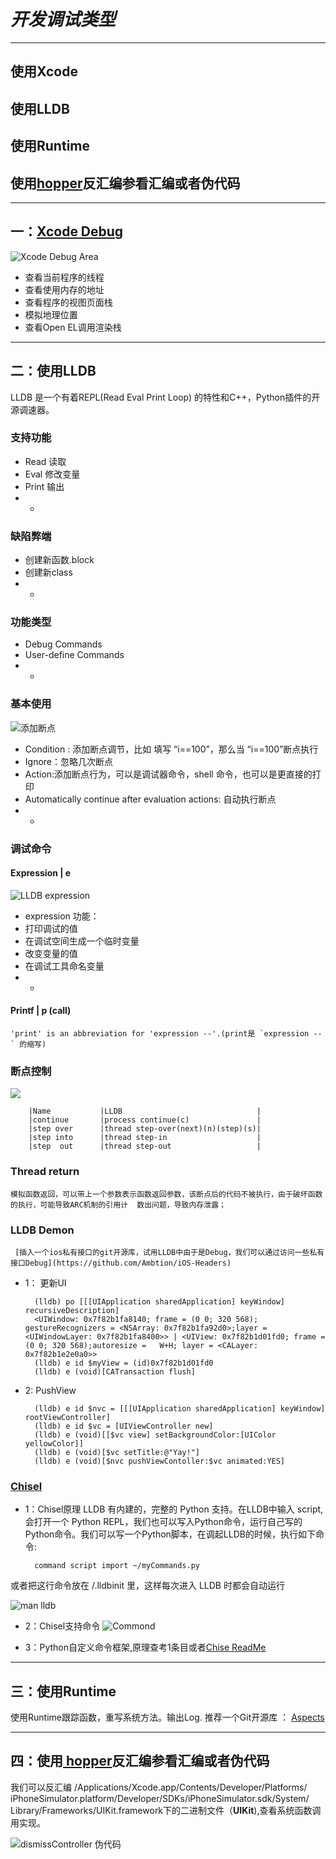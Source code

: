 # ___开发调试类型___

****************************************************************************

## 使用Xcode
## 使用LLDB
## 使用Runtime
## 使用[hopper](http://www.hopperapp.com/)反汇编参看汇编或者伪代码

****************************************************************************

## 一：[__Xcode Debug__](https://developer.apple.com/library/ios/recipes/xcode_help-debugger/articles/about_debug_area.html#//apple_ref/doc/uid/TP40009986-CH3-SW1)
![Xcode Debug Area](https://github.com/Ambtion/ambtion.github.io/blob/master/imageSource/lldb/Debug_Area.png?raw=true)
 
* 查看当前程序的线程
* 查看使用内存的地址
* 查看程序的视图页面栈
* 模拟地理位置
* 查看Open EL调用渲染栈

****************************************************************************

## 二：__使用LLDB__

 LLDB 是一个有着REPL(Read Eval Print Loop) 的特性和C++，Python插件的开源调速器。

### __支持功能__

* Read   读取
* Eval   修改变量
* Print  输出
* *  

### __缺陷弊端__

 * 创建新函数.block
 * 创建新class 
 * *
 
### __功能类型__

 * Debug Commands
 * User-define Commands
 * *

### __基本使用__
![添加断点](https://github.com/Ambtion/ambtion.github.io/blob/master/imageSource/lldb/Create_breakpoint.png?raw=true)

* Condition : 添加断点调节，比如 填写 “i==100”，那么当 “i==100”断点执行
* Ignore：忽略几次断点
* Action:添加断点行为，可以是调试器命令，shell 命令，也可以是更直接的打印 
* Automatically continue after evaluation actions: 自动执行断点
* *

### __调试命令__

#### Expression | e
![LLDB expression](https://github.com/Ambtion/ambtion.github.io/blob/master/imageSource/lldb/LLDB_E.png?raw=true)

* expression 功能： 
* 打印调试的值
* 在调试空间生成一个临时变量
* 改变变量的值
* 在调试工具命名变量
* *

#### Printf | p  (call)
    'print' is an abbreviation for 'expression --'.(print是 `expression --` 的缩写)

### __断点控制__
![](https://github.com/Ambtion/ambtion.github.io/blob/master/imageSource/lldb/Thread_progross.png?raw=true)
 
  
		|Name        	|LLDB                              |
		|continue     	|process continue(c)               |       
		|step over     	|thread step-over(next)(n)(step)(s)|
		|step into    	|thread step-in                    |
		|step  out    	|thread step-out                   |
  
        
### __Thread return__

    模拟函数返回，可以带上一个参数表示函数返回参数，该断点后的代码不被执行，由于破坏函数的执行，可能导致ARC机制的引用计  数出问题，导致内存泄露；

### __LLDB Demon__

	 [插入一个ios私有接口的git开源库，试用LLDB中由于是Debug，我们可以通过访问一些私有接口Debug](https://github.com/Ambtion/iOS-Headers)

* 1： 更新UI

        (lldb) po [[[UIApplication sharedApplication] keyWindow] recursiveDescription]
		<UIWindow: 0x7f82b1fa8140; frame = (0 0; 320 568); gestureRecognizers = <NSArray: 0x7f82b1fa92d0>;layer = <UIWindowLayer: 0x7f82b1fa8400>> | <UIView: 0x7f82b1d01fd0; frame = (0 0; 320 568);autoresize =   W+H; layer = <CALayer: 0x7f82b1e2e0a0>>
		(lldb) e id $myView = (id)0x7f82b1d01fd0
		(lldb) e (void)[CATransaction flush]

* 2: PushView

		(lldb) e id $nvc = [[[UIApplication sharedApplication] keyWindow] rootViewController]
		(lldb) e id $vc = [UIViewController new]
		(lldb) e (void)[[$vc view] setBackgroundColor:[UIColor yellowColor]]
        (lldb) e (void)[$vc setTitle:@"Yay!"]
        (lldb) e (void)[$nvc pushViewContoller:$vc animated:YES]
        
 
### [__Chisel__](https://github.com/facebook/chisel)
* 1：Chisel原理
 LLDB 有内建的，完整的 Python 支持。在LLDB中输入 script,会打开一个 Python REPL，我们也可以写入Python命令，运行自己写的Python命令。我们可以写一个Python脚本，在调起LLDB的时候，执行如下命令:

		command script import ~/myCommands.py

或者把这行命令放在 /.lldbinit 里，这样每次进入 LLDB 时都会自动运行

![man lldb](https://github.com/Ambtion/ambtion.github.io/blob/master/imageSource/lldb/ManLLDB.png?raw=true)
   
* 2：Chisel支持命令
![Commond](https://github.com/Ambtion/ambtion.github.io/blob/master/imageSource/lldb/Chisel_Commond.png?raw=true)

* 3：Python自定义命令框架,原理查考1条目或者[Chise ReadMe](https://github.com/facebook/chisel)  

************************************************************************

## 三：使用Runtime
 使用Runtime跟踪函数，重写系统方法。输出Log. 推荐一个Git开源库 ： [Aspects](https://github.com/steipete/Aspects)

*************************************************************************

## 四：使用[ hopper](http://www.hopperapp.com/)反汇编参看汇编或者伪代码
 我们可以反汇编 /Applications/Xcode.app/Contents/Developer/Platforms/
iPhoneSimulator.platform/Developer/SDKs/iPhoneSimulator.sdk/System/
Library/Frameworks/UIKit.framework下的二进制文件（__UIKit__),查看系统函数调用实现。

![dismissController 伪代码](https://github.com/Ambtion/ambtion.github.io/blob/master/imageSource/lldb/Hopperapp_demon.png?raw=true)






        
       

        
   
      



 
